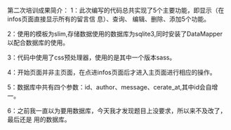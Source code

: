 第二次培训成果简介：
1：此次编写的代码总共实现了5个主要功能，即显示（在infos页面直接显示所有的留言信 息）、查询、
编辑、删除、添加5个功能。

2：使用的模板为slim,存储数据使用的数据库为sqlite3,同时安装了DataMapper以配合数据库的使用。

3：代码中使用了css预处理器，使用的是其中一个版本sass。

4：开始页面并非主页面，在点进infos页面后才进入主页面进行相应的操作。

5：数据库中共有四个参数：id、author、message、cerate_at,其中id会自增一。

6：之前我一直以为要用数据库，今天我才发现题目上没要求，所以来不及改了，最后还是 用的数据库。
